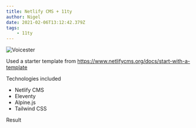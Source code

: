 ```yaml
---
title: Netlify CMS + 11ty
author: Nigel
date: 2021-02-06T13:12:42.379Z
tags:
    - 11ty
---
```


![Voicester](/static/img/voicester.png)

Used a starter template from https://www.netlifycms.org/docs/start-with-a-template

Technologies included

-   Netlify CMS
-   Eleventy
-   Alpine.js
-   Tailwind CSS

Result
